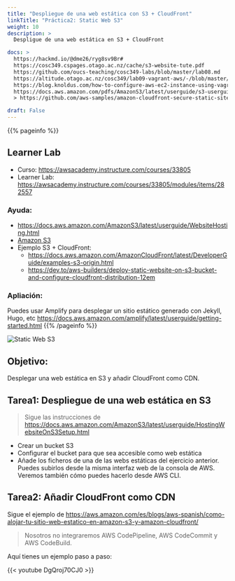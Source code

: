 ```yaml
---
title: "Despliegue de una web estática con S3 + CloudFront"
linkTitle: "Práctica2: Static Web S3"
weight: 10
description: >
  Despligue de una web estática en S3 + CloudFront

docs: >
  https://hackmd.io/@dme26/ryg8sv9Br#
  https://cosc349.cspages.otago.ac.nz/cache/s3-website-tute.pdf
  https://github.com/oucs-teaching/cosc349-labs/blob/master/lab08.md
  https://altitude.otago.ac.nz/cosc349/lab09-vagrant-aws/-/blob/master/Vagrantfile
  https://blog.knoldus.com/how-to-configure-aws-ec2-instance-using-vagrant/
  https://docs.aws.amazon.com/pdfs/AmazonS3/latest/userguide/s3-userguide.pdf#WebsiteHosting
  > https://github.com/aws-samples/amazon-cloudfront-secure-static-site#user-content-amazon-cloudfront-secure-static-website

draft: False
---
```


{{% pageinfo %}}
## Learner Lab
* Curso: https://awsacademy.instructure.com/courses/33805
* Learner Lab: https://awsacademy.instructure.com/courses/33805/modules/items/282557

### Ayuda:
* https://docs.aws.amazon.com/AmazonS3/latest/userguide/WebsiteHosting.html
* [Amazon S3](https://aws.amazon.com/es/s3/?trk=d0993ae4-4193-4d67-b2a9-e83cdb563369&sc_channel=ps&s_kwcid=AL!4422!3!588732081285!p!!g!!s3&ef_id=Cj0KCQiApKagBhC1ARIsAFc7Mc7CCaBhfqHJdFw2YSTyXlrvmr8VVrNBcUNMaO9uCX4QSVelI1ALPKsaAuxDEALw_wcB:G:s&s_kwcid=AL!4422!3!588732081285!p!!g!!s3)
* Ejemplo S3 + CloudFront: 
  * https://docs.aws.amazon.com/AmazonCloudFront/latest/DeveloperGuide/examples-s3-origin.html
  * https://dev.to/aws-builders/deploy-static-website-on-s3-bucket-and-configure-cloudfront-distribution-12em
### Apliación:
Puedes usar Amplify para desplegar un sitio estático generado con Jekyll, Hugo, etc https://docs.aws.amazon.com/amplify/latest/userguide/getting-started.html
{{% /pageinfo %}}


![Static Web S3](https://d1.awsstatic.com/s3-pdp-redesign/product-page-diagram_Amazon-S3_HIW.cf4c2bd7aa02f1fe77be8aa120393993e08ac86d.png)

## Objetivo:
Desplegar una web estática en S3 y añadir CloudFront como CDN.

## Tarea1: Despliegue de una web estática en S3
> Sigue las instrucciones de https://docs.aws.amazon.com/AmazonS3/latest/userguide/HostingWebsiteOnS3Setup.html
* Crear un bucket S3
* Configurar el bucket para que sea accesible como web estática
* Añade los ficheros de una de las webs estáticas del ejercicio anterior. Puedes subirlos desde la misma interfaz web de la consola de AWS. Veremos también cómo puedes hacerlo desde AWS CLI.

## Tarea2: Añadir CloudFront como CDN 
Sigue el ejemplo de https://aws.amazon.com/es/blogs/aws-spanish/como-alojar-tu-sitio-web-estatico-en-amazon-s3-y-amazon-cloudfront/

> Nosotros no integraremos AWS CodePipeline, AWS CodeCommit y AWS CodeBuild.


Aquí tienes un ejemplo paso a paso:

{{< youtube DgQroj70CJ0 >}}




